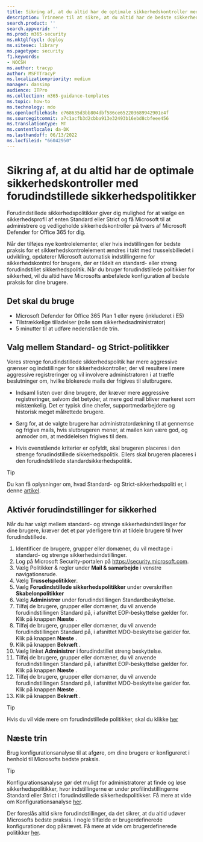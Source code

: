 ```yaml
---
title: Sikring af, at du altid har de optimale sikkerhedskontroller med forudindstillede sikkerhedspolitikker
description: Trinnene til at sikre, at du altid har de bedste sikkerhedskontroller med forudindstillede sikkerhedspolitikker. Med forudindstillede politikker kan du vælge en sikkerhedsprofil af typen Enten Standard eller Strict. Microsoft administrerer og vedligeholder sikkerhedskontroller på tværs af Microsoft Defender for Office 365 for dig.
search.product: ''
search.appverid: ''
ms.prod: m365-security
ms.mktglfcycl: deploy
ms.sitesec: library
ms.pagetype: security
f1.keywords:
- NOCSH
ms.author: tracyp
author: MSFTTracyP
ms.localizationpriority: medium
manager: dansimp
audience: ITPro
ms.collection: m365-guidance-templates
ms.topic: how-to
ms.technology: mdo
ms.openlocfilehash: e768635d3bb804dbf586ce652203689942901e4f
ms.sourcegitcommit: a7c1acfb3d2cbba913e32493b16ebd8cbfeee456
ms.translationtype: MT
ms.contentlocale: da-DK
ms.lasthandoff: 06/13/2022
ms.locfileid: "66042950"
---
```

# <a name="ensuring-you-always-have-the-optimal-security-controls-with-preset-security-policies"></a>Sikring af, at du altid har de optimale sikkerhedskontroller med forudindstillede sikkerhedspolitikker

Forudindstillede sikkerhedspolitikker giver dig mulighed for at vælge en sikkerhedsprofil af enten Standard eller Strict og få Microsoft til at administrere og vedligeholde sikkerhedskontroller på tværs af Microsoft Defender for Office 365 for dig.

Når der tilføjes nye kontrolelementer, eller hvis indstillingen for bedste praksis for et sikkerhedskontrolelement ændres i takt med trusselsbilledet i udvikling, opdaterer Microsoft automatisk indstillingerne for sikkerhedskontrol for brugere, der er tildelt en standard- eller streng forudindstillet sikkerhedspolitik. Når du bruger forudindstillede politikker for sikkerhed, vil du altid have Microsofts anbefalede konfiguration af bedste praksis for dine brugere.

## <a name="what-you-will-need"></a>Det skal du bruge
- Microsoft Defender for Office 365 Plan 1 eller nyere (inkluderet i E5)
- Tilstrækkelige tilladelser (rolle som sikkerhedsadministrator)
- 5 minutter til at udføre nedenstående trin.

## <a name="choosing-between-standard-and-strict-policies"></a>Valg mellem Standard- og Strict-politikker

Vores strenge forudindstillede sikkerhedspolitik har mere aggressive grænser og indstillinger for sikkerhedskontroller, der vil resultere i mere aggressive registreringer og vil involvere administratoren i at træffe beslutninger om, hvilke blokerede mails der frigives til slutbrugere.

- Indsaml listen over dine brugere, der kræver mere aggressive registreringer, selvom det betyder, at mere god mail bliver markeret som mistænkelig. Det er typisk dine chefer, supportmedarbejdere og historisk meget målrettede brugere.

- Sørg for, at de valgte brugere har administratordækning til at gennemse og frigive mails, hvis slutbrugeren mener, at mailen kan være god, og anmoder om, at meddelelsen frigives til dem.

- Hvis ovenstående kriterier er opfyldt, skal brugeren placeres i den strenge forudindstillede sikkerhedspolitik. Ellers skal brugeren placeres i den forudindstillede standardsikkerhedspolitik.

> [!TIP]
> Du kan få oplysninger om, hvad Standard- og Strict-sikkerhedspoliti er, i denne [artikel](../../office-365-security/recommended-settings-for-eop-and-office365.md).

## <a name="enable-security-presets"></a>Aktivér forudindstillinger for sikkerhed

Når du har valgt mellem standard- og strenge sikkerhedsindstillinger for dine brugere, kræver det et par yderligere trin at tildele brugere til hver forudindstillede.

1. Identificer de brugere, grupper eller domæner, du vil medtage i standard- og strenge sikkerhedsindstillinger.
1. Log på Microsoft Security-portalen på https://security.microsoft.com.
1. Vælg Politikker & regler under **Mail & samarbejde** i venstre navigationsrude.
1. Vælg **Trusselspolitikker**.
1. Vælg **Forudindstillede sikkerhedspolitikker** under overskriften **Skabelonpolitikker**
1. Vælg **Administrer** under forudindstillingen Standardbeskyttelse.
1. Tilføj de brugere, grupper eller domæner, du vil anvende forudindstillingen Standard på, i afsnittet EOP-beskyttelse gælder for. Klik på knappen **Næste** .
1. Tilføj de brugere, grupper eller domæner, du vil anvende forudindstillingen Standard på, i afsnittet MDO-beskyttelse gælder for. Klik på knappen **Næste** .
1. Klik på knappen **Bekræft** .
1. Vælg linket **Administrer** i forudindstillet streng beskyttelse.
1. Tilføj de brugere, grupper eller domæner, du vil anvende forudindstillingen Standard på, i afsnittet EOP-beskyttelse gælder for. Klik på knappen **Næste** .
1. Tilføj de brugere, grupper eller domæner, du vil anvende forudindstillingen Standard på, i afsnittet MDO-beskyttelse gælder for. Klik på knappen **Næste** .
1. Klik på knappen **Bekræft** .

> [!TIP]
> Hvis du vil vide mere om forudindstillede politikker, skal du klikke [her](../../office-365-security/preset-security-policies.md)

## <a name="next-steps"></a>Næste trin

Brug konfigurationsanalyse til at afgøre, om dine brugere er konfigureret i henhold til Microsofts bedste praksis.

> [!TIP]
> Konfigurationsanalyse gør det muligt for administratorer at finde og løse sikkerhedspolitikker, hvor indstillingerne er under profilindstillingerne Standard eller Strict i forudindstillede sikkerhedspolitikker. Få mere at vide om Konfigurationsanalyse [her](../../office-365-security/configuration-analyzer-for-security-policies.md).

Der foreslås altid sikre forudindstillinger, da det sikrer, at du altid udøver Microsofts bedste praksis. I nogle tilfælde er brugerdefinerede konfigurationer dog påkrævet. Få mere at vide om brugerdefinerede politikker [her](../../office-365-security/tenant-wide-setup-for-increased-security.md).

